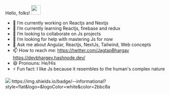 Hello, folks! <img src="https://raw.githubusercontent.com/MartinHeinz/MartinHeinz/master/wave.gif" width="30px">

- 🔭 I’m currently working on Reactjs and Nextjs
- 🌱 I’m currently learning Reactjs, firebase and redux
- 👯 I’m looking to collaborate on Js projects
- 🤔 I’m looking for help with mastering Js for now 
- 💬 Ask me about Angular, Reactjs, NextJs, Tailwind, Web concepts
- 📫 How to reach me: https://twitter.com/JagtapBhargav https://devbhargev.hashnode.dev/
- 😄 Pronouns: He/His
- ⚡ Fun fact: I like Js because it resembles to the human's complex nature 
<img src="https://github-readme-stats.vercel.app/api?username=bhargavjagtap&show_icons=true&theme=vision-friendly-dark">
https://img.shields.io/badge/<OS>-<Linux/Win>-informational?style=flat&logo=<LOGO_NAME>&logoColor=white&color=2bbc8a

